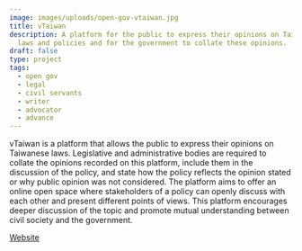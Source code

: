 ```yaml
---
image: images/uploads/open-gov-vtaiwan.jpg
title: vTaiwan
description: A platform for the public to express their opinions on Taiwanese
  laws and policies and for the government to collate these opinions.
draft: false
type: project
tags:
  - open gov
  - legal
  - civil servants
  - writer
  - advocator
  - advance
---
```

vTaiwan is a platform that allows the public to express their opinions on Taiwanese laws. Legislative and administrative bodies are required to collate the opinions recorded on this platform, include them in the discussion of the policy, and state how the policy reflects the opinion stated or why public opinion was not considered. The platform aims to offer an online open space where stakeholders of a policy can openly discuss with each other and present different points of views. This platform encourages deeper discussion of the topic and promote mutual understanding between civil society and the government.

[W﻿ebsite](https://vtaiwan.tw/)
